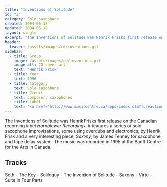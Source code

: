 ```yaml
---
title: "Inventions of Solitude"
id: "2"
category: Solo saxophone
created: 2004-06-15
updated: 2004-06-18
layout: single
excerpt: "The Inventions of Solitude was Henrik Frisks first release on the Canadian recording label..."
header: 
  teaser: /assets/images/cd/inventions.gif
sidebar:
  - title: Group
    image: /assets/images/cd/inventions.gif
    image-alt: CD cover art
    text: "Henrik Frisk"
  - title: Year
    text: 1996
  - title: Category
    text: Solo saxophone
  - title: Credit
    text: composer, saxophones
  - title: Label
    text: "<a href='http://www.musiccentre.ca/apps/index.cfm?fuseaction=search.dspItemDetails&buyItemsID=292'>Hornblower HR 96101</a>"
---
```


The Inventions of Solitude was Henrik Frisks first release on the Canadian recording label <cite>Hornblower Recordings</cite>. It features a series of solo saxophone improvisations, some using overdubs and electronics, by Henrik Frisk and a very interesting piece, <cite>Saxony</cite>, by James Tenney for saxophone and tape delay system. The music was recorded in 1995 at the Banff Centre for the Arts in Canada.
<h2>Tracks</h2>
Seth - The Key - Soliloquy - The Invention of Solitude - Saxony - Virtu - Suite in Four Parts
